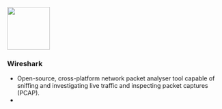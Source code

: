 <img src="https://github.com/user-attachments/assets/08f33f67-7bb5-4391-bda1-f0e911d98c97" width="100px" />

### Wireshark 
- Open-source, cross-platform network packet analyser tool capable of sniffing and investigating live traffic and inspecting packet captures (PCAP).
- 



